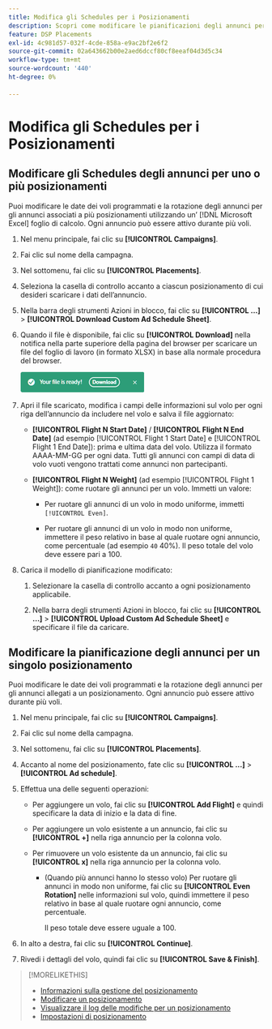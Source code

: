 ```yaml
---
title: Modifica gli Schedules per i Posizionamenti
description: Scopri come modificare le pianificazioni degli annunci per gli annunci allegati ai posizionamenti.
feature: DSP Placements
exl-id: 4c981d57-032f-4cde-858a-e9ac2bf2e6f2
source-git-commit: 02a643662b00e2aed6dccf80cf8eeaf04d3d5c34
workflow-type: tm+mt
source-wordcount: '440'
ht-degree: 0%

---
```


# Modifica gli Schedules per i Posizionamenti

## Modificare gli Schedules degli annunci per uno o più posizionamenti

Puoi modificare le date dei voli programmati e la rotazione degli annunci per gli annunci associati a più posizionamenti utilizzando un’ [!DNL Microsoft Excel] foglio di calcolo. Ogni annuncio può essere attivo durante più voli.

1. Nel menu principale, fai clic su **[!UICONTROL Campaigns]**.

1. Fai clic sul nome della campagna.

1. Nel sottomenu, fai clic su **[!UICONTROL Placements]**.

1. Seleziona la casella di controllo accanto a ciascun posizionamento di cui desideri scaricare i dati dell’annuncio.

1. Nella barra degli strumenti Azioni in blocco, fai clic su **[!UICONTROL ...]** > **[!UICONTROL Download Custom Ad Schedule Sheet]**.

1. Quando il file è disponibile, fai clic su **[!UICONTROL Download]** nella notifica nella parte superiore della pagina del browser per scaricare un file del foglio di lavoro (in formato XLSX) in base alla normale procedura del browser.

   ![Scarica notifica pronta](/help/dsp/assets/download-ready.png "Scarica notifica pronta")

1. Apri il file scaricato, modifica i campi delle informazioni sul volo per ogni riga dell’annuncio da includere nel volo e salva il file aggiornato:

   * **[!UICONTROL Flight N Start Date]** / **[!UICONTROL Flight N End Date]** (ad esempio [!UICONTROL Flight 1 Start Date] e [!UICONTROL Flight 1 End Date]): prima e ultima data del volo. Utilizza il formato AAAA-MM-GG per ogni data. Tutti gli annunci con campi di data di volo vuoti vengono trattati come annunci non partecipanti.

   * **[!UICONTROL Flight N Weight]** (ad esempio [!UICONTROL Flight 1 Weight]): come ruotare gli annunci per un volo. Immetti un valore:

      * Per ruotare gli annunci di un volo in modo uniforme, immetti `[!UICONTROL Even]`.

      * Per ruotare gli annunci di un volo in modo non uniforme, immettere il peso relativo in base al quale ruotare ogni annuncio, come percentuale (ad esempio `40` 40%). Il peso totale del volo deve essere pari a 100.

1. Carica il modello di pianificazione modificato:

   1. Selezionare la casella di controllo accanto a ogni posizionamento applicabile.

   1. Nella barra degli strumenti Azioni in blocco, fai clic su **[!UICONTROL ...]** > **[!UICONTROL Upload Custom Ad Schedule Sheet]** e specificare il file da caricare.

## Modificare la pianificazione degli annunci per un singolo posizionamento

<!-- Some placements don't have this option. Clarify which placement types aren't eligible -- just simple ad serving placements (PG ones seem okay)? And anything else? -->

Puoi modificare le date dei voli programmati e la rotazione degli annunci per gli annunci allegati a un posizionamento. Ogni annuncio può essere attivo durante più voli.

1. Nel menu principale, fai clic su **[!UICONTROL Campaigns]**.

1. Fai clic sul nome della campagna.

1. Nel sottomenu, fai clic su **[!UICONTROL Placements]**.

1. Accanto al nome del posizionamento, fate clic su  **[!UICONTROL ...]** > **[!UICONTROL Ad schedule]**.

1. Effettua una delle seguenti operazioni:

   * Per aggiungere un volo, fai clic su **[!UICONTROL Add Flight]** e quindi specificare la data di inizio e la data di fine.

   * Per aggiungere un volo esistente a un annuncio, fai clic su **[!UICONTROL +]** nella riga annuncio per la colonna volo.

   * Per rimuovere un volo esistente da un annuncio, fai clic su **[!UICONTROL x]** nella riga annuncio per la colonna volo.

      * (Quando più annunci hanno lo stesso volo) Per ruotare gli annunci in modo non uniforme, fai clic su **[!UICONTROL Even Rotation]** nelle informazioni sul volo, quindi immettere il peso relativo in base al quale ruotare ogni annuncio, come percentuale.

        Il peso totale deve essere uguale a 100.

1. In alto a destra, fai clic su **[!UICONTROL Continue]**.

1. Rivedi i dettagli del volo, quindi fai clic su **[!UICONTROL Save & Finish]**.

>[!MORELIKETHIS]
>
>* [Informazioni sulla gestione del posizionamento](placement-about.md)
>* [Modificare un posizionamento](placement-edit.md)
>* [Visualizzare il log delle modifiche per un posizionamento](placement-change-log.md)
>* [Impostazioni di posizionamento](placement-settings.md)
